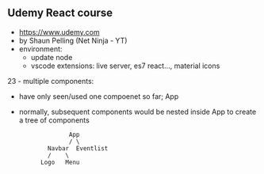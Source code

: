 ## Udemy React course
  - https://www.udemy.com
  - by Shaun Pelling (Net Ninja - YT)
  - environment:
    - update node
    - vscode extensions: live server, es7 react..., material icons

23 - multiple components:
  - have only seen/used one compoenet so far; App
  - normally, subsequent components would be nested inside App to create a tree of components

                      App
                      / \                  
                Navbar  Eventlist
                /    \        
              Logo   Menu
  
